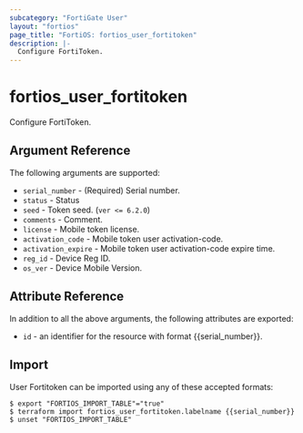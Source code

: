 ```yaml
---
subcategory: "FortiGate User"
layout: "fortios"
page_title: "FortiOS: fortios_user_fortitoken"
description: |-
  Configure FortiToken.
---
```


# fortios_user_fortitoken
Configure FortiToken.

## Argument Reference

The following arguments are supported:

* `serial_number` - (Required) Serial number.
* `status` - Status
* `seed` - Token seed. (`ver <= 6.2.0`)
* `comments` - Comment.
* `license` - Mobile token license.
* `activation_code` - Mobile token user activation-code.
* `activation_expire` - Mobile token user activation-code expire time.
* `reg_id` - Device Reg ID.
* `os_ver` - Device Mobile Version.


## Attribute Reference

In addition to all the above arguments, the following attributes are exported:
* `id` - an identifier for the resource with format {{serial_number}}.

## Import

User Fortitoken can be imported using any of these accepted formats:
```
$ export "FORTIOS_IMPORT_TABLE"="true"
$ terraform import fortios_user_fortitoken.labelname {{serial_number}}
$ unset "FORTIOS_IMPORT_TABLE"
```
